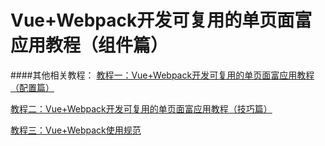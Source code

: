 # Vue+Webpack开发可复用的单页面富应用教程（组件篇）

####其他相关教程：
[教程一：Vue+Webpack开发可复用的单页面富应用教程（配置篇）](https://github.com/sosout/dev-tools/tree/master/vue-webpack/configure)

[教程二：Vue+Webpack开发可复用的单页面富应用教程（技巧篇）](https://github.com/sosout/dev-tools/tree/master/vue-webpack/skill)

[教程三：Vue+Webpack使用规范](https://github.com/sosout/dev-tools/tree/master/vue-webpack/normal)


